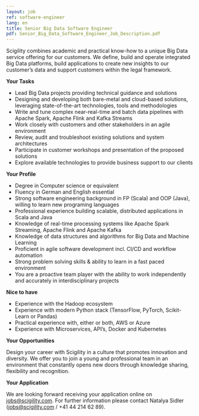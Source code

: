 ```yaml
---
layout: job
ref: software-engineer
lang: en
title: Senior Big Data Software Engineer
pdf: Senior_Big_Data_Software_Engineer_Job_Description.pdf
---
```


Scigility combines academic and practical know-how to a unique Big Data service offering for our customers. We define, build and operate integrated Big Data platforms, build applications to create new insights to our customer’s data and support customers within the legal framework.

<b>Your Tasks</b>

* Lead Big Data projects providing technical guidance and solutions
* Designing and developing both bare-metal and cloud-based solutions, leveraging state-of-the-art technologies, tools and methodologies
* Write and tune complex near-real-time and batch data pipelines with Apache Spark, Apache Flink and Kafka Streams
* Work closely with customers and other stakeholders in an agile environment
* Review, audit and troubleshoot existing solutions and system architectures
* Participate in customer workshops and presentation of the proposed solutions
* Explore available technologies to provide business support to our clients

<b>Your Profile</b>

* Degree in Computer science or equivalent
* Fluency in German and English essential
* Strong software engineering background in FP (Scala) and OOP (Java), willing to learn new programing languages
* Professional experience building scalable, distributed applications in Scala and Java
* Knowledge of real-time processing systems like Apache Spark Streaming, Apache Flink and Apache Kafka
* Knowledge of data structures and algorithms for Big Data and Machine Learning
* Proficient in agile software development incl. CI/CD and workflow automation
* Strong problem solving skills & ability to learn in a fast paced environment
* You are a proactive team player with the ability to work independently and accurately in interdisciplinary projects

<b>Nice to have</b>

* Experience with the Hadoop ecosystem
* Experience with modern Python stack (TensorFlow, PyTorch, Scikit-Learn or Pandas)
* Practical experience with, either or both, AWS or Azure
* Experience with Microservices, API’s, Docker and Kubernetes

<b>Your Opportunities</b>

Design your career with Scigility in a culture that promotes innovation and diversity. We offer you to join a young and professional team in an environment that constantly opens new doors through knowledge sharing, flexibility and recognition.

<b>Your Application</b>

We are looking forward receiving your application online on jobs@scigility.com. For further information please contact Natalya Sidler (jobs@scigility.com / +41 44 214 62 89).
